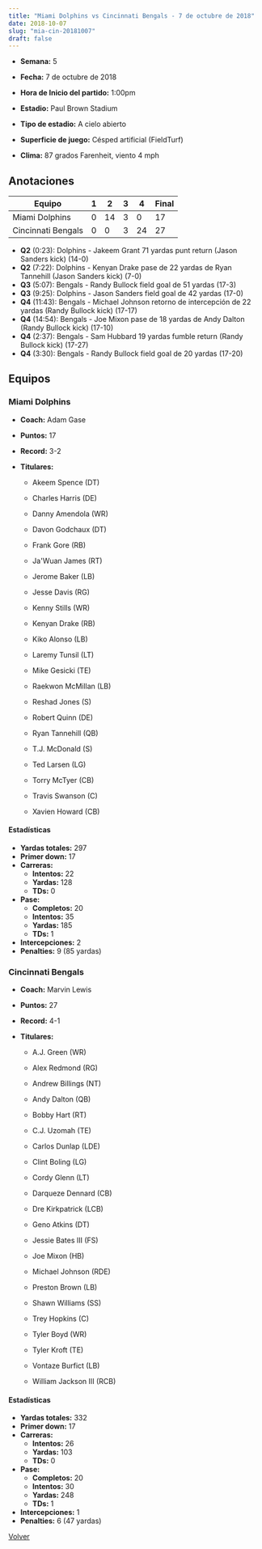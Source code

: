 ```yaml
---
title: "Miami Dolphins vs Cincinnati Bengals - 7 de octubre de 2018"
date: 2018-10-07
slug: "mia-cin-20181007"
draft: false
---
```


* **Semana:** 5
* **Fecha:** 7 de octubre de 2018

* **Hora de Inicio del partido:** 1:00pm
* **Estadio:** Paul Brown Stadium
* **Tipo de estadio:** A cielo abierto
* **Superficie de juego:** Césped artificial (FieldTurf)
* **Clima:** 87 grados Farenheit, viento 4 mph





## Anotaciones
| Equipo | 1 | 2 | 3 | 4 | Final |
|--------|---|---|---|---|-------|
| Miami Dolphins  | 0 | 14 | 3 | 0  | 17 |
| Cincinnati Bengals  | 0 | 0 | 3 | 24  | 27 |
* **Q2** (0:23): Dolphins - Jakeem Grant 71 yardas punt return (Jason Sanders kick) (14-0)
* **Q2** (7:22): Dolphins - Kenyan Drake pase de 22 yardas de Ryan Tannehill (Jason Sanders kick) (7-0)
* **Q3** (5:07): Bengals - Randy Bullock field goal de 51 yardas (17-3)
* **Q3** (9:25): Dolphins - Jason Sanders field goal de 42 yardas (17-0)
* **Q4** (11:43): Bengals - Michael Johnson retorno de intercepción de 22 yardas (Randy Bullock kick) (17-17)
* **Q4** (14:54): Bengals - Joe Mixon pase de 18 yardas de Andy Dalton (Randy Bullock kick) (17-10)
* **Q4** (2:37): Bengals - Sam Hubbard 19 yardas fumble return (Randy Bullock kick) (17-27)
* **Q4** (3:30): Bengals - Randy Bullock field goal de 20 yardas (17-20)


## Equipos


### Miami Dolphins
* **Coach:** Adam Gase
* **Puntos:** 17
* **Record:** 3-2
* **Titulares:** 

  * Akeem Spence (DT) 

  * Charles Harris (DE) 

  * Danny Amendola (WR) 

  * Davon Godchaux (DT) 

  * Frank Gore (RB) 

  * Ja'Wuan James (RT) 

  * Jerome Baker (LB) 

  * Jesse Davis (RG) 

  * Kenny Stills (WR) 

  * Kenyan Drake (RB) 

  * Kiko Alonso (LB) 

  * Laremy Tunsil (LT) 

  * Mike Gesicki (TE) 

  * Raekwon McMillan (LB) 

  * Reshad Jones (S) 

  * Robert Quinn (DE) 

  * Ryan Tannehill (QB) 

  * T.J. McDonald (S) 

  * Ted Larsen (LG) 

  * Torry McTyer (CB) 

  * Travis Swanson (C) 

  * Xavien Howard (CB) 

#### Estadísticas
* **Yardas totales:** 297
* **Primer down:** 17
* **Carreras:**
  * **Intentos:** 22
  * **Yardas:** 128
  * **TDs:** 0
* **Pase:**
  * **Completos:** 20
  * **Intentos:** 35
  * **Yardas:** 185
  * **TDs:** 1
* **Intercepciones:** 2
* **Penalties:** 9 (85 yardas)

### Cincinnati Bengals
* **Coach:** Marvin Lewis
* **Puntos:** 27
* **Record:** 4-1
* **Titulares:** 

  * A.J. Green (WR) 

  * Alex Redmond (RG) 

  * Andrew Billings (NT) 

  * Andy Dalton (QB) 

  * Bobby Hart (RT) 

  * C.J. Uzomah (TE) 

  * Carlos Dunlap (LDE) 

  * Clint Boling (LG) 

  * Cordy Glenn (LT) 

  * Darqueze Dennard (CB) 

  * Dre Kirkpatrick (LCB) 

  * Geno Atkins (DT) 

  * Jessie Bates III (FS) 

  * Joe Mixon (HB) 

  * Michael Johnson (RDE) 

  * Preston Brown (LB) 

  * Shawn Williams (SS) 

  * Trey Hopkins (C) 

  * Tyler Boyd (WR) 

  * Tyler Kroft (TE) 

  * Vontaze Burfict (LB) 

  * William Jackson III (RCB) 

#### Estadísticas
* **Yardas totales:** 332
* **Primer down:** 17
* **Carreras:**
  * **Intentos:** 26
  * **Yardas:** 103
  * **TDs:** 0
* **Pase:**
  * **Completos:** 20
  * **Intentos:** 30
  * **Yardas:** 248
  * **TDs:** 1
* **Intercepciones:** 1
* **Penalties:** 6 (47 yardas)


[Volver](/historia/2018)

